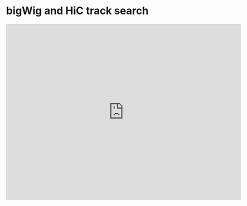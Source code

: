 # bigWig and HiC track search

<iframe
    width="640"
    height="480"
    src="https://www.youtube.com/embed/OScOqib-NVY"
    frameborder="0"
    allow="autoplay; encrypted-media"
    allowfullscreen
>
</iframe>
